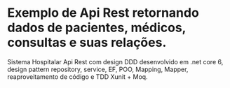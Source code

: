 # Exemplo de Api Rest retornando dados de pacientes, médicos, consultas e suas relações.

Sistema Hospitalar Api Rest com design DDD desenvolvido em .net core 6, design pattern repository, service, EF, POO, Mapping, Mapper, reaproveitamento de código e TDD Xunit + Moq.
